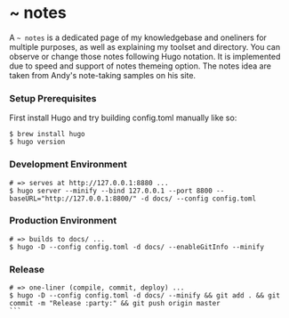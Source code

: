 # ~ notes

A `~ notes` is a dedicated page of my knowledgebase and oneliners for multiple purposes, as well as explaining my toolset and directory. You can observe or change those notes following Hugo notation. It is implemented due to speed and support of notes themeing option. The notes idea are taken from Andy's note-taking samples on his site.

### Setup Prerequisites

First install Hugo and try building config.toml manually like so:

```
$ brew install hugo
$ hugo version
```

### Development Environment

```
# => serves at http://127.0.0.1:8880 ...
$ hugo server --minify --bind 127.0.0.1 --port 8800 --baseURL="http://127.0.0.1:8800/" -d docs/ --config config.toml
```

### Production Environment

```
# => builds to docs/ ...
$ hugo -D --config config.toml -d docs/ --enableGitInfo --minify 
```

### Release

```
# => one-liner (compile, commit, deploy) ...
$ hugo -D --config config.toml -d docs/ --minify && git add . && git commit -m "Release :party:" && git push origin master
``` 